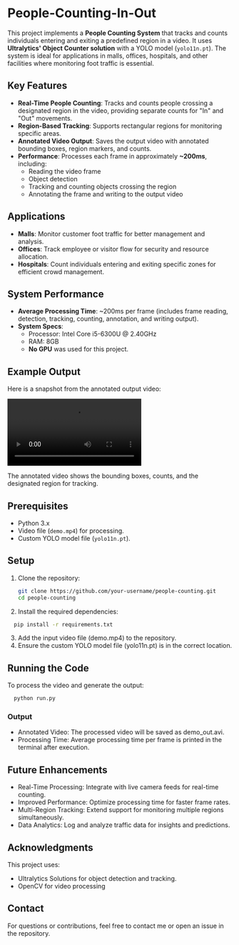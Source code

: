 # People-Counting-In-Out

This project implements a **People Counting System** that tracks and counts individuals entering and exiting a predefined region in a video. It uses **Ultralytics' Object Counter solution** with a YOLO model (`yolo11n.pt`). The system is ideal for applications in malls, offices, hospitals, and other facilities where monitoring foot traffic is essential.

## Key Features

- **Real-Time People Counting**: Tracks and counts people crossing a designated region in the video, providing separate counts for "In" and "Out" movements.
- **Region-Based Tracking**: Supports rectangular regions for monitoring specific areas.
- **Annotated Video Output**: Saves the output video with annotated bounding boxes, region markers, and counts.
- **Performance**: Processes each frame in approximately **~200ms**, including:
  - Reading the video frame
  - Object detection
  - Tracking and counting objects crossing the region
  - Annotating the frame and writing to the output video

## Applications

- **Malls**: Monitor customer foot traffic for better management and analysis.
- **Offices**: Track employee or visitor flow for security and resource allocation.
- **Hospitals**: Count individuals entering and exiting specific zones for efficient crowd management.

## System Performance

- **Average Processing Time**: ~200ms per frame (includes frame reading, detection, tracking, counting, annotation, and writing output).
- **System Specs**:
  - Processor: Intel Core i5-6300U @ 2.40GHz
  - RAM: 8GB
  - **No GPU** was used for this project.

## Example Output

Here is a snapshot from the annotated output video:

![Annotated Video Output](demo_out.avi)

The annotated video shows the bounding boxes, counts, and the designated region for tracking.

## Prerequisites

- Python 3.x
- Video file (`demo.mp4`) for processing.
- Custom YOLO model file (`yolo11n.pt`).

## Setup

1. Clone the repository:
   ```bash
   git clone https://github.com/your-username/people-counting.git
   cd people-counting
   ```
2. Install the required dependencies:
```bash
  pip install -r requirements.txt
```
3. Add the input video file (demo.mp4) to the repository.
4. Ensure the custom YOLO model file (yolo11n.pt) is in the correct location.

## Running the Code

To process the video and generate the output:
```bash
  python run.py
```
### Output
- Annotated Video: The processed video will be saved as demo_out.avi.
- Processing Time: Average processing time per frame is printed in the terminal after execution.

## Future Enhancements
- Real-Time Processing: Integrate with live camera feeds for real-time counting.
- Improved Performance: Optimize processing time for faster frame rates.
- Multi-Region Tracking: Extend support for monitoring multiple regions simultaneously.
- Data Analytics: Log and analyze traffic data for insights and predictions.

## Acknowledgments
This project uses:
- Ultralytics Solutions for object detection and tracking.
- OpenCV for video processing

## Contact
For questions or contributions, feel free to contact me or open an issue in the repository.
